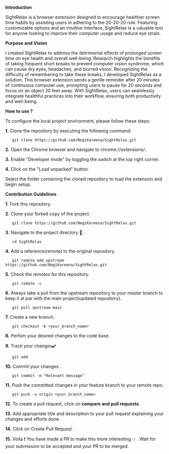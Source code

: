 **Introduction**

SightRelax is a browser extension designed to encourage healthier screen time habits by assisting users in adhering to the 20-20-20 rule. Featuring customizable options and an intuitive interface, SightRelax is a valuable tool for anyone looking to improve their computer usage and reduce eye strain.

**Purpose and Vision**

I created SightRelax to address the detrimental effects of prolonged screen time on eye health and overall well-being. Research highlights the benefits of taking frequent short breaks to prevent computer vision syndrome, which can cause dry eyes, headaches, and blurred vision.
Recognizing the difficulty of remembering to take these breaks, I developed SightRelax as a solution. This browser extension sends a gentle reminder after 20 minutes of continuous computer use, prompting users to pause for 20 seconds and focus on an object 20 feet away. With SightRelax, users can seamlessly integrate healthful practices into their workflow, ensuring both productivity and well-being.

**How to use ?**

To configure the local project environment, please follow these steps:

**1.** Clone the repository by executing the following command:

       git clone https://github.com/NegiKareena/SightRelax.git

**2.** Open the Chrome browser and navigate to chrome://extensions/.

**3.** Enable "Developer mode" by toggling the switch at the top right corner.

**4.** Click on the "Load unpacked" button.

Select the folder containing the cloned repository to load the extension and begin setup.

**Contribution Guidelines** 

**1.** Fork this repository.

**2.** Clone your forked copy of the project.

       git clone https://github.com/NegiKareena/SightRelax.git
 
**3.** Navigate to the project directory 📁 .

       cd SightRelax
       
**4.** Add a reference(remote) to the original repository.

       git remote add upstream https://github.com/NegiKareena/SightRelax.git
       
**5.** Check the remotes for this repository.

       git remote -v
       
**6.** Always take a pull from the upstream repository to your master branch to keep it at par with the main project(updated repository).

       git pull upstream main
       
**7.** Create a new branch.

       git checkout -b <your_branch_name>
       
**8.** Perfom your desired changes to the code base.

**9.** Track your changes:heavy_check_mark: 

       git add 
       
**10.** Commit your changes .

       git commit -m "Relevant message"
       
**11.** Push the committed changes in your feature branch to your remote repo.

       git push -u origin <your_branch_name>
       
**12.** To create a pull request, click on **compare and pull requests**.

**13.** Add appropriate title and description to your pull request explaining your changes and efforts done.

**14.** Click on Create Pull Request.

**15.** Voila ❗ You have made a PR to make this more interesting 💥 . Wait for your submission to be accepted and your PR to be merged.


